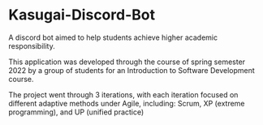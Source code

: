 # Kasugai-Discord-Bot

A discord bot aimed to help students achieve higher academic responsibility.

This application was developed through the course of spring semester 2022
by a group of students for an Introduction to Software Development course.

The project went through 3 iterations,
with each iteration focused on different adaptive methods under Agile, including:
Scrum, 
XP (extreme programming), 
and UP (unified practice)
